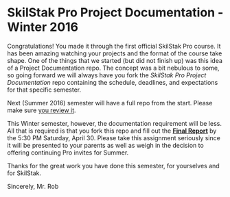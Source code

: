 # SkilStak Pro Project Documentation - Winter 2016

Congratulations! You made it through the first official SkilStak
Pro course. It has been amazing watching your projects and the
format of the course take shape. One of the things that we started
(but did not finish up) was this idea of a Project Documentation
repo. The concept was a bit nebulous to some, so going forward we
will always have you fork the *SkilStak Pro Project Documentation*
repo containing the schedule, deadlines, and expectations for that
specific semester.

Next (Summer 2016) semester will have a full repo from the start.
Please make sure [you review
it](https://github.com/skiltak/pro-project-summer-2016).

This Winter semester, however, the documentation requirement will
be less. All that is required is that you fork this repo and fill
out the [**Final Report**](report.md) by the 5:30 PM Saturday, April
30. Please take this assignment seriously since it will be presented
to your parents as well as weigh in the decision to offering
continuing Pro invites for Summer.

Thanks for the great work you have done this semester, for yourselves
and for SkilStak.

Sincerely,
Mr. Rob
